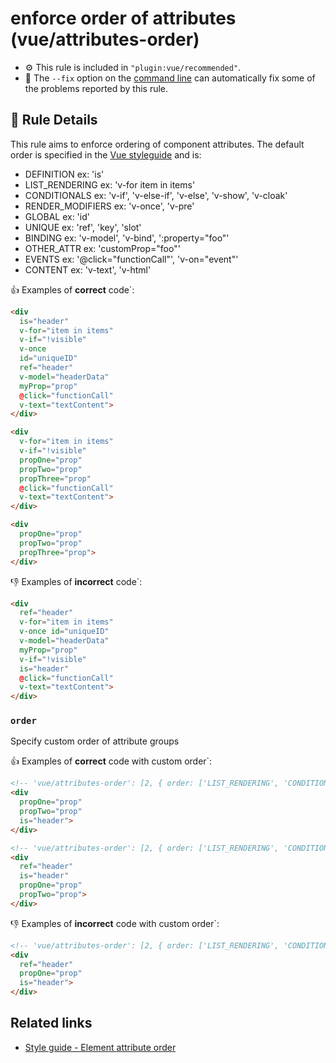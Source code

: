 # enforce order of attributes (vue/attributes-order)

- :gear: This rule is included in `"plugin:vue/recommended"`.
- :wrench: The `--fix` option on the [command line](http://eslint.org/docs/user-guide/command-line-interface#fix) can automatically fix some of the problems reported by this rule.

## :book: Rule Details

This rule aims to enforce ordering of component attributes. The default order is specified in the [Vue styleguide](https://vuejs.org/v2/style-guide/#Element-attribute-order-recommended) and is:
- DEFINITION
ex: 'is'
- LIST_RENDERING
ex: 'v-for item in items'
- CONDITIONALS
ex: 'v-if', 'v-else-if', 'v-else', 'v-show', 'v-cloak'
- RENDER_MODIFIERS
ex: 'v-once', 'v-pre'
- GLOBAL
ex: 'id'
- UNIQUE
ex: 'ref', 'key', 'slot'
- BINDING
ex: 'v-model', 'v-bind', ':property="foo"'
- OTHER_ATTR
ex: 'customProp="foo"'
- EVENTS
ex: '@click="functionCall"', 'v-on="event"'
- CONTENT
ex: 'v-text', 'v-html'

:+1: Examples of **correct** code`:

```html
<div
  is="header"
  v-for="item in items"
  v-if="!visible"
  v-once
  id="uniqueID"
  ref="header"
  v-model="headerData"
  myProp="prop"
  @click="functionCall"
  v-text="textContent">
</div>
```

```html
<div
  v-for="item in items"
  v-if="!visible"
  propOne="prop"
  propTwo="prop"
  propThree="prop"
  @click="functionCall"
  v-text="textContent">
</div>
```

```html
<div
  propOne="prop"
  propTwo="prop"
  propThree="prop">
</div>
```

:-1: Examples of **incorrect** code`:

```html
<div
  ref="header"
  v-for="item in items"
  v-once id="uniqueID"
  v-model="headerData"
  myProp="prop"
  v-if="!visible"
  is="header"
  @click="functionCall"
  v-text="textContent">
</div>
```

### `order`

Specify custom order of attribute groups

:+1: Examples of **correct** code with custom order`:

```html
<!-- 'vue/attributes-order': [2, { order: ['LIST_RENDERING', 'CONDITIONALS', 'RENDER_MODIFIERS', 'GLOBAL', 'UNIQUE', 'BINDING', 'OTHER_ATTR', 'EVENTS', 'CONTENT', 'DEFINITION'] }] -->
<div
  propOne="prop"
  propTwo="prop"
  is="header">
</div>
```

```html
<!-- 'vue/attributes-order': [2, { order: ['LIST_RENDERING', 'CONDITIONALS', 'RENDER_MODIFIERS', 'GLOBAL', 'UNIQUE', 'BINDING', 'DEFINITION', 'OTHER_ATTR', 'EVENTS', 'CONTENT'] }] -->
<div
  ref="header"
  is="header"
  propOne="prop"
  propTwo="prop">
</div>
```

:-1: Examples of **incorrect** code with custom order`:

```html
<!-- 'vue/attributes-order': [2, { order: ['LIST_RENDERING', 'CONDITIONALS', 'RENDER_MODIFIERS', 'GLOBAL', 'UNIQUE', 'BINDING', 'DEFINITION', 'OTHER_ATTR', 'EVENTS', 'CONTENT'] }] -->
<div
  ref="header"
  propOne="prop"
  is="header">
</div>
```

## Related links

- [Style guide - Element attribute order](https://vuejs.org/v2/style-guide/#Element-attribute-order-recommended)
